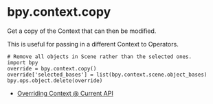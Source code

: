 # bpy.context.copy

Get a copy of the Context that can then be modified.

This is useful for passing in a different Context to Operators.

```
# Remove all objects in Scene rather than the selected ones.
import bpy
override = bpy.context.copy()
override['selected_bases'] = list(bpy.context.scene.object_bases)
bpy.ops.object.delete(override)
```

- [Overriding Context @ Current API](https://www.blender.org/api/blender_python_api_current/bpy.ops.html#overriding-context)
